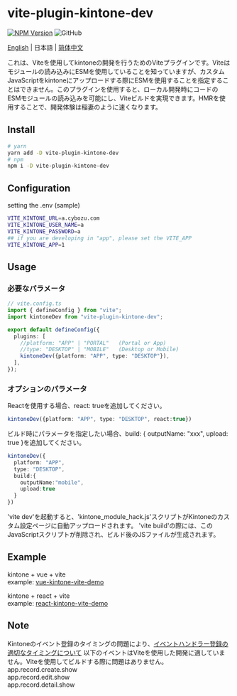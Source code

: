 # vite-plugin-kintone-dev

[![NPM Version](https://img.shields.io/npm/dt/vite-plugin-kintone-dev)](https://www.npmjs.com/package/vite-plugin-kintone-dev)
![GitHub](https://img.shields.io/github/license/GuSanle/vite-plugin-kintone-dev)

[English](https://github.com/GuSanle/vite-plugin-kintone-dev/blob/main/README.md)  | 日本語 | [简体中文](https://github.com/GuSanle/vite-plugin-kintone-dev/blob/main/README.zh-CN.md)

これは、Viteを使用してkintoneの開発を行うためのViteプラグインです。Viteはモジュールの読み込みにESMを使用していることを知っていますが、カスタムJavaScriptをkintoneにアップロードする際にESMを使用することを指定することはできません。このプラグインを使用すると、ローカル開発時にコードのESMモジュールの読み込みを可能にし、Viteビルドを実現できます。HMRを使用することで、開発体験は稲妻のように速くなります。

## Install

```sh
# yarn
yarn add -D vite-plugin-kintone-dev
# npm
npm i -D vite-plugin-kintone-dev
```
## Configuration
setting the .env (sample)
```sh
VITE_KINTONE_URL=a.cybozu.com
VITE_KINTONE_USER_NAME=a
VITE_KINTONE_PASSWORD=a
## if you are developing in "app", please set the VITE_APP
VITE_KINTONE_APP=1
```

## Usage

### 必要なパラメータ
```ts
// vite.config.ts
import { defineConfig } from "vite";
import kintoneDev from "vite-plugin-kintone-dev";

export default defineConfig({
  plugins: [
    //platform: "APP" | "PORTAL"   (Portal or App)
    //type: "DESKTOP" | "MOBILE"   (Desktop or Mobile)
    kintoneDev({platform: "APP", type: "DESKTOP"}),
  ],
});
```
### オプションのパラメータ
Reactを使用する場合、react: trueを追加してください。
```ts
kintoneDev({platform: "APP", type: "DESKTOP", react:true})
```
ビルド時にパラメータを指定したい場合、build: { outputName: "xxx", upload: true }を追加してください。
```ts
kintoneDev({
  platform: "APP",
  type: "DESKTOP",
  build:{
    outputName:"mobile",
    upload:true
  }
})
```
 
'vite dev'を起動すると、'kintone_module_hack.js'スクリプトがKintoneのカスタム設定ページに自動アップロードされます。 'vite build'の際には、このJavaScriptスクリプトが削除され、ビルド後のJSファイルが生成されます。


## Example
kintone + vue + vite   
example: [vue-kintone-vite-demo](https://github.com/GuSanle/vite-plugin-kintone-dev/tree/main/example/vue-kintone-vite-demo)

kintone + react + vite   
example: [react-kintone-vite-demo](https://github.com/GuSanle/vite-plugin-kintone-dev/tree/main/example/react-kintone-vite-demo)

## Note
Kintoneのイベント登録のタイミングの問題により、[イベントハンドラー登録の適切なタイミングについて](https://cybozudev.zendesk.com/hc/ja/articles/360000882123) 以下のイベントはViteを使用した開発に適していません。Viteを使用してビルドする際に問題はありません。
app.record.create.show   
app.record.edit.show   
app.record.detail.show  
